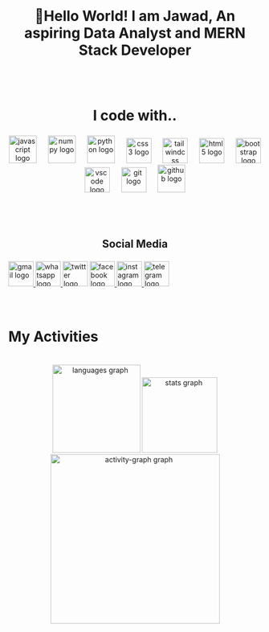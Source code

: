 <br clear="both">

<h1 height="70" align="center">🌟Hello World! I am Jawad, An aspiring Data Analyst and MERN Stack Developer</h1>

###

<br clear="both">
<br clear="both">

<h1 align="center">I code with..</h1>

###



<div align="center">
  <img src="https://img.shields.io/badge/JavaScript-F7DF1E?logo=javascript&logoColor=black&style=for-the-badge" height="55" alt="javascript logo"  />
  <img width="15" />
  <img src="https://img.shields.io/badge/Numpy-F7DF1E?logo=numpy&logoColor=blue&style=for-the-badge" height="55" alt="numpy logo"  />
  <img width="15" />
  <img src="https://img.shields.io/badge/Python-3776AB?logo=python&logoColor=white&style=for-the-badge" height="55" alt="python logo"  />
  <img width="15" />
  <img src="https://img.shields.io/badge/CSS3-1572B6?logo=css3&logoColor=white&style=for-the-badge" height="50" alt="css3 logo"  />
  <img width="15" />
  <img src="https://img.shields.io/badge/Tailwind CSS-06B6D4?logo=tailwindcss&logoColor=black&style=for-the-badge" height="50" alt="tailwindcss logo"  />
  <img width="15" />
  <img src="https://img.shields.io/badge/HTML5-E34F26?logo=html5&logoColor=white&style=for-the-badge" height="50" alt="html5 logo"  />
  <img width="15" />
  <img src="https://img.shields.io/badge/Bootstrap-7952B3?logo=bootstrap&logoColor=white&style=for-the-badge" height="50" alt="bootstrap logo"  />
  <img width="15" />
  <img src="https://img.shields.io/badge/Visual Studio Code-007ACC?logo=visualstudiocode&logoColor=white&style=for-the-badge" height="50" alt="vscode logo"  />
  <img width="15" />
  <img src="https://img.shields.io/badge/Git-F05032?logo=git&logoColor=white&style=for-the-badge" height="50" alt="git logo"  />
  <img width="15" />
  <img src="https://img.shields.io/badge/GitHub-181717?logo=github&logoColor=white&style=for-the-badge" height="55" alt="github logo"  />
  <img width="15" />
</div>

###

<br clear="both">
<br clear="both">

<h2 align="center">Social Media</h2>

###


<div align="left">
  <a href="mdjaoyed@gmail.com" target="_blank">
    <img src="https://img.shields.io/static/v1?message=Gmail&logo=gmail&label=&color=D14836&logoColor=white&labelColor=&style=flat" height="50" alt="gmail logo"  />
  </a>
  <a href="+880 1760618479" target="_blank">
    <img src="https://img.shields.io/static/v1?message=Whatsapp&logo=whatsapp&label=&color=25D366&logoColor=white&labelColor=&style=flat" height="50" alt="whatsapp logo"  />
  </a>
  <img src="https://img.shields.io/static/v1?message=Twitter&logo=twitter&label=&color=1DA1F2&logoColor=white&labelColor=&style=flat" height="50" alt="twitter logo"  />
  <a href="https://www.facebook.com/MdJawadOfficial" target="_blank">
    <img src="https://img.shields.io/static/v1?message=Facebook&logo=facebook&label=&color=1877F2&logoColor=white&labelColor=&style=flat" height="50" alt="facebook logo"  />
  </a>
  <a href="https://instagram.com/jawad.ahmad10" target="_blank">
    <img src="https://img.shields.io/static/v1?message=Instagram&logo=instagram&label=&color=E4405F&logoColor=white&labelColor=&style=flat" height="50" alt="instagram logo"  />
  </a>
  <img src="https://img.shields.io/static/v1?message=Telegram&logo=telegram&label=@Jawadofficialbd&color=2CA5E0&logoColor=white&labelColor=&style=flat" height="50" alt="telegram logo"  />
</div>

###

<br clear="both">

<h1 align="left">My Activities</h1>

###

<br clear="both">

<div align="center">
  <img src="https://github-readme-stats.vercel.app/api/top-langs?username=Mo-Jawad&locale=en&hide_title=false&layout=compact&card_width=320&langs_count=8&theme=dracula&hide_border=true&order=2" height="175" alt="languages graph"  />
  <img src="https://github-readme-stats.vercel.app/api?username=Mo-Jawad&hide_title=false&hide_rank=false&show_icons=true&include_all_commits=true&count_private=true&disable_animations=false&theme=dracula&locale=en&hide_border=false&order=1" height="150" alt="stats graph"  />
<!--   <img src="https://streak-stats.demolab.com?user=Mo-Jawad&locale=en&mode=weekly&theme=cobalt&hide_border=false&border_radius=5&date_format=M%20j%5B,%20Y%5D&order=3" height="174" alt="streak graph"  /> -->
  <img src="https://github-readme-activity-graph.vercel.app/graph?username=Mo-Jawad&radius=16&theme=react&area=true&order=5&hide_border=true" height="337" alt="activity-graph graph"  />
</div>

###
